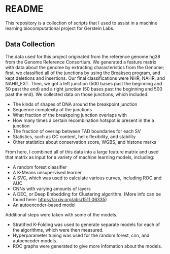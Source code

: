# README
This repository is a collection of scripts that I used to assist in a machine learning biocomputational project for
Gerstein Labs.

## Data Collection
The data used for this project originated from the reference genome hg38 from the Genome Reference Consortium. We generated a feature matrix with data about the genome by extracting characteristics from the Genome; first, we classified all of the junctions by using the Breakseq program, and kept deletions and insertions. Our final classifications were NHR, NAHR, and NAHR_EXT. Then, we got a left junction (500 bases past the beginning and 50 past the end) and a right junction (50 bases past the beginning and 500 past the end). We collected data on those junctions, which included:
* The kinds of shapes of DNA around the breakpoint junction 
* Sequence complexity of the junctions
* What fraction of the breakpoing junction overlaps with 
* How many times a certain recombination hotspot is present in the a junction
* The fraction of overlap between TAD boundaries for each SV
* Statistics, such as GC content, helix flexibility, and stability
* Other statistics about conservation score, WGBS, and histone marks

From here, I combined all of this data into a large feature matrix and used that matrix as input for a variety of machine learning models, including:
* A random forest classifier
* A K-Means unsupervised learner
* A SVC, which was used to calculate various curves, including ROC and AUC
* CNNs with varying amounts of layers
* A DEC, or Deep Embedding for Clustering algorithm. (More info can be found here: https://arxiv.org/abs/1511.06335)
* An autoencoder-based model

Additional steps were taken with some of the models.
* Stratified K-Folding was used to generate separate models for each of the algorithms, which were then measured.
* Hyperparameter tuning was used for the random forest, cnn, and autoencoder models.
* ROC graphs were generated to give more infomation about the models.